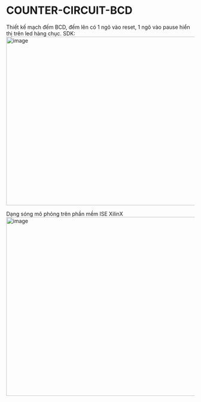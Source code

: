 # COUNTER-CIRCUIT-BCD
Thiết kế mạch đếm BCD, đếm lên có 1 ngõ vào reset, 1 ngõ vào pause hiển thị trên led hàng chục.
SDK:
<img width="980" height="450" alt="image" src="https://github.com/user-attachments/assets/4b3d2b92-c71f-495c-a9e7-3ce0a959a298" />

Dạng sóng mô phỏng trên phần mềm ISE XilinX 
<img width="980" height="477" alt="image" src="https://github.com/user-attachments/assets/514e123e-341e-4d8b-a46d-2ffe139f5118" />
